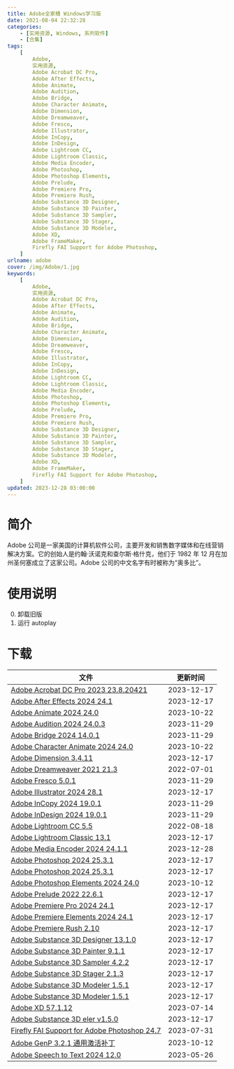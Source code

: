 ```yaml
---
title: Adobe全家桶 Windows学习版
date: 2021-08-04 22:32:28
categories:
    - [实用资源, Windows, 系列软件]
    - [合集]
tags:
    [
        Adobe,
        实用资源,
        Adobe Acrobat DC Pro,
        Adobe After Effects,
        Adobe Animate,
        Adobe Audition,
        Adobe Bridge,
        Adobe Character Animate,
        Adobe Dimension,
        Adobe Dreamweaver,
        Adobe Fresco,
        Adobe Illustrator,
        Adobe InCopy,
        Adobe InDesign,
        Adobe Lightroom CC,
        Adobe Lightroom Classic,
        Adobe Media Encoder,
        Adobe Photoshop,
        Adobe Photoshop Elements,
        Adobe Prelude,
        Adobe Premiere Pro,
        Adobe Premiere Rush,
        Adobe Substance 3D Designer,
        Adobe Substance 3D Painter,
        Adobe Substance 3D Sampler,
        Adobe Substance 3D Stager,
        Adobe Substance 3D Modeler,
        Adobe XD,
        Adobe FrameMaker,
        Firefly FAI Support for Adobe Photoshop,
    ]
urlname: adobe
cover: /img/Adobe/1.jpg
keywords:
    [
        Adobe,
        实用资源,
        Adobe Acrobat DC Pro,
        Adobe After Effects,
        Adobe Animate,
        Adobe Audition,
        Adobe Bridge,
        Adobe Character Animate,
        Adobe Dimension,
        Adobe Dreamweaver,
        Adobe Fresco,
        Adobe Illustrator,
        Adobe InCopy,
        Adobe InDesign,
        Adobe Lightroom CC,
        Adobe Lightroom Classic,
        Adobe Media Encoder,
        Adobe Photoshop,
        Adobe Photoshop Elements,
        Adobe Prelude,
        Adobe Premiere Pro,
        Adobe Premiere Rush,
        Adobe Substance 3D Designer,
        Adobe Substance 3D Painter,
        Adobe Substance 3D Sampler,
        Adobe Substance 3D Stager,
        Adobe Substance 3D Modeler,
        Adobe XD,
        Adobe FrameMaker,
        Firefly FAI Support for Adobe Photoshop,
    ]
updated: 2023-12-28 03:00:00
---
```


# 简介

Adobe 公司是一家美国的计算机软件公司，主要开发和销售数字媒体和在线营销解决方案。它的创始人是约翰·沃诺克和查尔斯·格什克，他们于 1982 年 12 月在加州圣何塞成立了这家公司。Adobe 公司的中文名字有时被称为“奥多比”。

# 使用说明

0. 卸载旧版
1. 运行 autoplay

# 下载

| 文件                                                                                                                   | 更新时间   |
| ---------------------------------------------------------------------------------------------------------------------- | ---------- |
| [Adobe Acrobat DC Pro 2023 23.8.20421](/download/index.html?f=Adobe-Acrobat-Pro-2023-v23.8.20421.zip)                  | 2023-12-17 |
| [Adobe After Effects 2024 24.1](/download/index.html?f=Adobe-After-Effects-2024-v24.1.zip)                             | 2023-12-17 |
| [Adobe Animate 2024 24.0](/download/index.html?f=Adobe-Animate-2024-v24.0.iso)                                         | 2023-10-22 |
| [Adobe Audition 2024 24.0.3](/download/index.html?f=Adobe-Audition-2024-v24.0.3.zip)                                   | 2023-11-29 |
| [Adobe Bridge 2024 14.0.1](/download/index.html?f=Adobe-Bridge-2024-v14.0.1.zip)                                       | 2023-11-29 |
| [Adobe Character Animate 2024 24.0](/download/index.html?f=Adobe-Character-Animator-2024-v24.0.iso)                    | 2023-10-22 |
| [Adobe Dimension 3.4.11](/download/index.html?f=Adobe-Dimension-v3.4.11.zip)                                           | 2023-12-17 |
| [Adobe Dreamweaver 2021 21.3](/download/index.html?f=Adobe-Dreamweaver_2021-21.3.7z)                                   | 2022-07-01 |
| [Adobe Fresco 5.0.1](/download/index.html?f=Adobe-Fresco-v5.0.1.zip)                                                   | 2023-11-29 |
| [Adobe Illustrator 2024 28.1](/download/index.html?f=Adobe-Illustrator-2024-v28.1.zip)                                 | 2023-12-17 |
| [Adobe InCopy 2024 19.0.1](/download/index.html?f=Adobe-InCopy-2024-v19.0.1.zip)                                       | 2023-11-29 |
| [Adobe InDesign 2024 19.0.1](/download/index.html?f=Adobe-InDesign-2024-v19.0.1.zip)                                   | 2023-11-29 |
| [Adobe Lightroom CC 5.5](/download/index.html?f=Adobe-Photoshop-Lightroom_5.5.7z)                                      | 2022-08-18 |
| [Adobe Lightroom Classic 13.1](/download/index.html?f=Adobe-Lightroom-Classic-v13.1.zip)                               | 2023-12-17 |
| [Adobe Media Encoder 2024 24.1.1](/download/index.html?f=Adobe-Media-Encoder-2024-v24.1.1.zip)                         | 2023-12-28 |
| [Adobe Photoshop 2024 25.3.1](/download/index.html?f=Adobe-Photoshop-2024-v25.3.1.z01)                                 | 2023-12-17 |
| [Adobe Photoshop 2024 25.3.1](/download/index.html?f=Adobe-Photoshop-2024-v25.3.1.zip)                                 | 2023-12-17 |
| [Adobe Photoshop Elements 2024 24.0](/download/index.html?f=Adobe-Photoshop-Elements-2024-v24.0.iso)                   | 2023-10-12 |
| [Adobe Prelude 2022 22.6.1](/download/index.html?f=Adobe-Prelude-2022-v22.6.1.zip)                                     | 2023-12-17 |
| [Adobe Premiere Pro 2024 24.1](/download/index.html?f=Adobe-Premiere-Pro-2024-v24.1.zip)                               | 2023-12-17 |
| [Adobe Premiere Elements 2024 24.1](/download/index.html?f=Adobe-Premiere-Elements-2024-v24.1.zip)                     | 2023-12-17 |
| [Adobe Premiere Rush 2.10](/download/index.html?f=Adobe-Premiere-Rush-v2.10.zip)                                       | 2023-12-17 |
| [Adobe Substance 3D Designer 13.1.0](/download/index.html?f=Adobe-Substance-3D-Designer-v13.1.0.zip)                   | 2023-12-17 |
| [Adobe Substance 3D Painter 9.1.1](/download/index.html?f=Adobe-Substance-3D-Painter-v9.1.1.zip)                       | 2023-12-17 |
| [Adobe Substance 3D Sampler 4.2.2](/download/index.html?f=Adobe-Substance-3D-Sampler-v4.2.2.zip)                       | 2023-12-17 |
| [Adobe Substance 3D Stager 2.1.3](/download/index.html?f=Adobe-Substance-3D-Stager-v2.1.3.zip)                         | 2023-12-17 |
| [Adobe Substance 3D Modeler 1.5.1](/download/index.html?f=Adobe-Substance-3D-Modeler-v1.5.1.zip)                       | 2023-12-17 |
| [Adobe Substance 3D Modeler 1.5.1](/download/index.html?f=Adobe-Substance-3D-Modeler-v1.5.1.zip)                       | 2023-12-17 |
| [Adobe XD 57.1.12](/download/index.html?f=Adobe-XD-v57.1.12.iso)                                                       | 2023-07-14 |
| [Adobe Substance 3D eler v1.5.0](/download/index.html?f=Adobe-Substance-3D-eler-v1.5.0.zip)                            | 2023-12-17 |
| [Firefly FAI Support for Adobe Photoshop 24.7](/download/index.html?f=Firefly-AI-Support-for-Adobe-Photoshop-24.7.exe) | 2023-07-31 |
| [Adobe GenP 3.2.1 通用激活补丁](/download/index.html?f=Adobe-GenP-3.2.1.zip)                                           | 2023-10-12 |
| [Adobe Speech to Text 2024 12.0](/download/index.html?f=Adobe-Speech-to-Text-v12.0-for-Premiere-Pro-2024.iso)          | 2023-05-26 |
